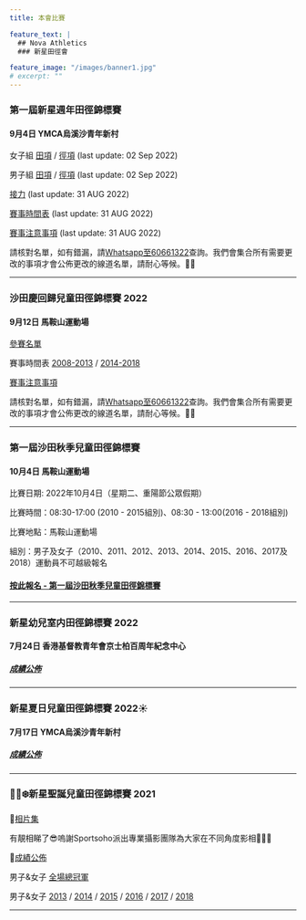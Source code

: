 ```yaml
---
title: 本會比賽

feature_text: |
  ## Nova Athletics
  ### 新星田徑會

feature_image: "/images/banner1.jpg"
# excerpt: ""
---
```

### 第一屆新星週年田徑錦標賽

#### 9月4日 YMCA烏溪沙青年新村 

女子組 [田項](https://drive.google.com/file/d/1n09MwlSoPNbX97CESbGVW4u73NTAatcR/view?usp=sharing) / [徑項](https://drive.google.com/file/d/1naMGMpjcubaaYMV1G1AvyeGgo16CEwro/view?usp=sharing) (last update: 02 Sep 2022)

男子組 [田項](https://drive.google.com/file/d/1rjiXIc5bAhFMuYfvqgo5OPMMfXAWZ9IO/view?usp=sharing) / [徑項](https://drive.google.com/file/d/1J6voZDuuI5UqtghblVgVit_8zdhB-vEY/view?usp=sharing) (last update: 02 Sep 2022)

[接力](https://drive.google.com/file/d/1-RDybkyZxjgvGz_kXHxc2L87b9CBqPhC/view?usp=sharing) (last update: 31 AUG 2022)

[賽事時間表](https://drive.google.com/file/d/1fmuIP3w6frcopO7Piq9yVjORwBlDBT0B/view?usp=sharing) (last update: 31 AUG 2022)

[賽事注意事項](https://drive.google.com/file/d/1dMS6BJoNyZdBg1_Pzkip3SdJFrydDk4Y/view?usp=sharing) (last update: 31 AUG 2022)

請核對名單，如有錯漏，請[Whatsapp至60661322](https://api.whatsapp.com/send?phone=85260661322)查詢。我們會集合所有需要更改的事項才會公佈更改的線道名單，請耐心等候。🙌🏻

---------------------------------------------------------------------------------------
### 沙田慶回歸兒童田徑錦標賽 2022 

#### 9月12日 馬鞍山運動場

[參賽名單](https://drive.google.com/file/d/19DkN5BOfWIk9EACXT8imZRRSUl-ynjvc/view?usp=sharing)

賽事時間表 [2008-2013](https://drive.google.com/file/d/1yjECVdwfBRdNle_qiZFpAl_Jay5QhOVk/view?usp=sharing) / [2014-2018](https://drive.google.com/file/d/1xR2I9hGJNwD6mCifk_4e-bXO30DXVVjT/view?usp=sharing)

[賽事注意事項](https://drive.google.com/file/d/11nxu5ZUnm_s8jBN2OeLwmwScJ17nVN2v/view?usp=sharing)

請核對名單，如有錯漏，請[Whatsapp至60661322](https://api.whatsapp.com/send?phone=85260661322)查詢。我們會集合所有需要更改的事項才會公佈更改的線道名單，請耐心等候。🙌🏻

---------------------------------------------------------------------------------------
### 第一屆沙田秋季兒童田徑錦標賽

#### 10月4日 馬鞍山運動場

比賽日期: 2022年10月4日（星期二、重陽節公眾假期）

比賽時間：08:30-17:00 (2010 - 2015組別)、08:30 - 13:00(2016 - 2018組別)

比賽地點：馬鞍山運動場

組別：男子及女子（2010、2011、2012、2013、2014、2015、2016、2017及2018）運動員不可越級報名

#### [按此報名 - 第一屆沙田秋季兒童田徑錦標賽](https://forms.zohopublic.com/hknovasports852/form/Copyof20220107202212092022/formperma/t3A48H8pZe9PiH9Ddmx7za-odjhDzhib0EG30XaqZZo)

---------------------------------------------------------------------------------------
### 新星幼兒室内田徑錦標賽 2022

#### 7月24日 香港基督教青年會京士柏百周年紀念中心

##### [成績公佈](https://drive.google.com/drive/folders/18xZkPEr2yhbdfS-1znS34ciqQgvsavAL?usp=sharing)

---------------------------------------------------------------------------------------
### 新星夏日兒童田徑錦標賽 2022☀️ 

#### 7月17日 YMCA烏溪沙青年新村 

##### [成績公佈](https://drive.google.com/drive/folders/1QBQsVVKDakNFa5oZspTp4bCn4fPIblGG?usp=sharing)

---------------------------------------------------------------------------------------
### 🎅🏻❄️新星聖誕兒童田徑錦標賽 2021

🌟[相片集](https://www.sportsoho.com/pg/photos/matchalbum/8705355)

有靚相睇了😎嗚謝Sportsoho派出專業攝影團隊為大家在不同角度影相📸👏🏼

🌟[成績公佈](https://drive.google.com/drive/folders/1cdPK-Qlpb3MMdX5LTcDJoD3xeiREXaZj?usp=sharing)

男子&女子 [全場總冠軍](https://drive.google.com/file/d/1VJnbVtAS89gOdVjOsDhUu81I0tyqyBHj/view?usp=sharing)

男子&女子 [2013](https://drive.google.com/drive/folders/1gI9cOnKg7ERy20iUY0lwd9gnsm6Yotbs?usp=sharing) / [2014](https://drive.google.com/drive/folders/15slC5KYxs6pwO91-GZyI5hCnk7mBRyhY?usp=sharing) / [2015](https://drive.google.com/drive/folders/1HDa1_iMyMiagRgVR23SS1RqFH8dWvrbF?usp=sharing) / [2016](https://drive.google.com/drive/folders/1Bz9QXBhLHQ9CCcLaC52qov2BbMxyVODw?usp=sharing) / [2017](https://drive.google.com/drive/folders/1YP-WhwBDA8nGfCBJbCrD6RnVDpVhV896?usp=sharing) / [2018](https://drive.google.com/drive/folders/1f-RjfhBZb8EXJA4W626sR_gyHFppk7-o?usp=sharing)

---------------------------------------------------------------------------------------
